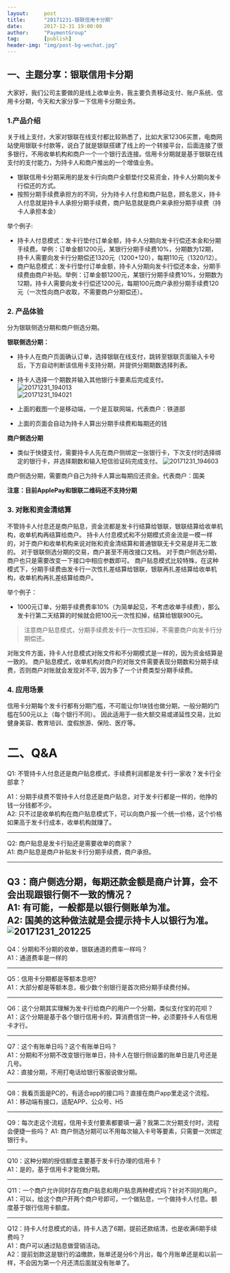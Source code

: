 ```yaml
---                           
layout:     post                                                
title:      "20171231-银联信用卡分期"                                                                               
date:       2017-12-31 19:00:00                                                                               
author:     "PaymentGroup"                                          
tag:		[publish]                                    
header-img: "img/post-bg-wechat.jpg"                                         
---
```


## 一、主题分享：银联信用卡分期
 大家好，我们公司主要做的是线上收单业务，我主要负责移动支付、账户系统、信用卡分期，今天和大家分享一下信用卡分期业务。 

### 1.产品介绍
 关于线上支付，大家对银联在线支付都比较熟悉了，比如大家12306买票，电商网站使用银联卡付款等，说白了就是银联搭建了线上的一个转接平台，后面连接了很多银行，不用收单机构和商户一个一个银行去连接。信用卡分期就是基于银联在线支付的支付能力，为持卡人和商户推出的一个增值业务。

- 银联信用卡分期采用的是发卡行向商户全额垫付交易资金，持卡人分期向发卡行偿还的方式。
- 按照分期手续费承担方的不同，分为持卡人付息和商户贴息，顾名思义，持卡人付息就是持卡人承担分期手续费，商户贴息就是商户来承担分期手续费（持卡人承担本金）

举个例子: 
-  持卡人付息模式：发卡行垫付订单金额，持卡人分期向发卡行偿还本金和分期手续费。举例：订单金额1200元，某银行分期手续费10%，分期数为12期，持卡人需要向发卡行分期偿还1320元（1200+120），每期110元（1320/12）。
-  商户贴息模式：发卡行垫付订单金额，持卡人分期向发卡行偿还本金，分期手续费由商户补贴。举例：订单金额1200元，某银行分期手续费10%，分期数为12期，持卡人需要向发卡行偿还1200元，每期100元商户承担分期手续费120元（一次性向商户收取，不需要商户分期偿还）。

### 2. 产品体验

分为银联侧选分期和商户侧选分期。

**银联侧选分期：**  
- 持卡人在商户页面确认订单，选择银联在线支付，跳转至银联页面输入卡号后，下方自动判断该信用卡支持分期，并提供分期期数选择列表。  
- 持卡人选择一个期数并输入其他银行卡要素后完成支付。  
![20171231_194013](http://static.cocolian.org/img/2017/20171231_194013.png)  
![20171231_194021](http://static.cocolian.org/img/2017/20171231_194021.png)   

- 上面的截图一个是移动端，一个是互联网端，代表商户：铁道部
- 上面的页面会自动为持卡人算出分期手续费和每期还的钱

**商户侧选分期**
- 类似于快捷支付，需要持卡人先在商户侧绑定一张银行卡，下次支付时选择绑定的银行卡，并选择期数和输入短信验证码完成支付。
![20171231_194603](http://static.cocolian.org/img/2017/20171231_194603.png)  

商户侧选分期，需要商户自己为持卡人算出每期应还资金。代表商户：国美

**注意：目前ApplePay和银联二维码还不支持分期**

### 3. 对账和资金清结算  

不管持卡人付息还是商户贴息，资金流都是发卡行结算给银联，银联结算给收单机构，收单机构再结算给商户。 
持卡人付息模式和不分期模式资金流是一模一样的，对于商户和收单机构来说对账和资金清结算和普通银联无卡交易是并无二致的。
对于银联侧选分期的交易，商户甚至不用改接口文档。
对于商户侧选分期，商户也只是需要改变一下接口中相应参数即可。
商户贴息模式比较特殊，在这种模式下，分期手续费由发卡行一次性扎差结算给银联，银联再扎差结算给收单机构，收单机构再扎差结算给商户。

举个例子： 
- 1000元订单，分期手续费费率10%（为简单起见，不考虑收单手续费），那么发卡行第二天结算的时候就会把100元一次性扣掉，结算给银联900元。
>  注意商户贴息模式，分期手续费发卡行一次性扣掉，不需要商户向发卡行分期偿还。

对账文件方面，持卡人付息模式对账文件和不分期模式是一样的，因为资金结算是一致的。 
商户贴息模式，收单机构对商户的对账文件需要表现分期数和分期手续费，否则商户对账就会发现对不平, 因为多了一个计费类型分期手续费。  

### 4. 应用场景

信用卡分期每个发卡行都有分期门槛，不可能让你1块钱也做分期，一般分期的门槛在500元以上（每个银行不同）。 
因此适用于一些大额交易或递延性交易，比如健身美容、教育培训、度假旅游、保险、医疗等。

# 二、Q&A

Q1: 不管持卡人付息还是商户贴息模式，手续费利润都是发卡行一家收？发卡行全部拿？  

A1：分期手续费不管持卡人付息还是商户贴息，对于发卡行都是一样的，他挣的钱一分钱都不少。  
A2: 只不过是收单机构在商户贴息模式下，可以向商户报一个统一价格，这个价格如果高于发卡行成本，收单机构就赚了。  

---

Q2: 商户贴息是发卡行贴还是需要收单的商家？   
A1: 商户贴息是商户补贴发卡行分期手续费，商户承担。  

---

Q3：商户侧选分期，每期还款金额是商户计算，会不会出现跟银行侧不一致的情况？  
A1: 有可能，一般都是以银行侧账单为准。  
A2: 国美的这种做法就是会提示持卡人以银行为准。  
 ![20171231_201225](http://static.cocolian.org/img/2017/20171231_201225.png)
---

Q4：分期和不分期的收单，银联通道的费率一样吗？  
A1：通道费率是一样的  

---
Q5：信用卡分期都是等额本息吧?  
A1：大部分都是等额本息，极少数个别银行是首次把分期手续费付掉。  

---
Q6：这个分期其实理解为发卡行给商户的用户一个分期，类似支付宝的花呗？  
A1：这个分期是基于各个银行信用卡的，算消费信贷一种，必须要持卡人有信用卡才行。  

---
Q7：这个有账单日吗？这个有账单日吗？  
A1：分期和不分期不改变银行账单日，持卡人在银行侧设置的账单日是几号还是几号。  
A2：直接分期，不用打电话给银行客服说做分期。  

---
Q8：我看页面是PC的，有适合app的接口吗？直接在商户app里走这个流程。 
A1：移动端有接口，适配APP、公众号、H5 

---  
Q9：每次走这个流程，信用卡支付要素都要填一遍？我第二次分期支付时，流程会便捷一些吗？ 
A1: 商户侧选分期可以不用每次输入卡号等要素，只需要一次绑定银行卡。

---
Q10：这种分期的授信额度主要基于发卡行办理的信用卡？  
A1：是的，基于信用卡才能做分期。  

---
Q11：一个商户允许同时存在商户贴息和用户贴息两种模式吗？针对不同的用户。  
A1：可以，给这个商户开两个商户号即可，一个做贴息，一个做持卡人付息。额度基于银行信用卡额度。  

---
Q12：持卡人付息模式的话，持卡人选了6期，提前还款结清，也是收满6期手续费吗？  
A1：商户可以通过贴息做营销活动。  
A2：提前划款这是银行的溢缴款，账单还是分6个月出，每个月账单还是和以前一样，不会因为第一个月还清后面就没有账单了。  

